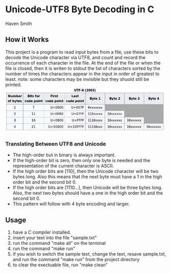 # Unicode-UTF8 Byte Decoding in C
Haven Smith<br/>
## How it Works
 This project is a program to read input bytes from a file, use these bits to decode the Unicode character via UTF8, and count and record the occurrence of each character in the file. At the end of the file or when the file is closed, then it is writen to stdout the list of characters sorted by the number of times the characters appear in the input in order of greatest to least. note: some characters may be invisible but they shuold still be printed.
 ![ExampleOut](/images/UTF-8.png)
### Translating Between UTF8 and Unicode
- The high-order but in binary is always important.
- If the high-order bit is zero, then only one byte is needed and the representation of the current character is ASCII.
- If the high order bits are [110], then the Unicode character will be two bytes long. Also this means that the next byte must have a 1 in the high order bit and the second bit 0.
- If the high order bits are [1110…], then Unicode will be three bytes long. Also, the next two bytes should have a one in the high order bit and the second bit 0.
- This pattern will follow with 4 byte encoding and larger.
## Usage
1. have a C compiler installed.
2. insert your text into the file "sample.txt"
3. run the command "make all" on the terminal
4. run the command "make run"
5. if you wish to switch the sample text, change the text, resave sample.txt, and run the command "make run" from the project directory
5. to clear the exectuable file, run "make clean"




